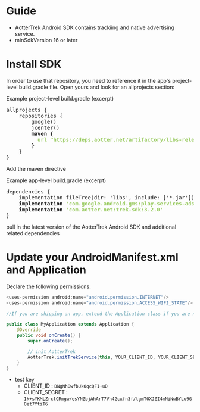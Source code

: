 # Guide 

- AotterTrek Android SDK contains trackiing and native advertising service.
- minSdkVersion 16 or later

# Install SDK
In order to use that repository, you need to reference it in the app's project-level build.gradle file. Open yours and look for an allprojects section:

Example project-level build.gradle (excerpt)
<pre>
allprojects {
    repositories {
        google()
        jcenter()
        <b>maven {
          <span style="color:#9ccc65">url "https://deps.aotter.net/artifactory/libs-release-local"</span>
        }</b>
    }
}
</pre>

Add the maven directive

Example app-level build.gradle (excerpt)
<pre>
dependencies {
    implementation fileTree(dir: 'libs', include: ['*.jar'])
    <b>implementation <span style="color:#9ccc65">'com.google.android.gms:play-services-ads:18.1.1'</span>
    implementation <span style="color:#9ccc65">'com.aotter.net:trek-sdk:3.2.0'</span></b>
}
</pre>

pull in the latest version of the AotterTrek Android SDK and additional related dependencies

# Update your AndroidManifest.xml and Application

Declare the following permissions:
```java
<uses-permission android:name="android.permission.INTERNET"/>
<uses-permission android:name="android.permission.ACCESS_WIFI_STATE"/>
```

```java
//If you are shipping an app, extend the Application class if you are not already doing so:

public class MyApplication extends Application {
    @Override
    public void onCreate() {
        super.onCreate();

        // init AotterTrek
        AotterTrek.initTrekService(this, YOUR_CLIENT_ID, YOUR_CLIENT_SECRET);
    }
}

```

- test key
  - CLIENT_ID : `DNgNhOwfbUkOqcQFI+uD`
  - CLIENT_SECRET : `1k+sYKMLZrclCRmgw/esYNZbjAhArT7Vn42cxfn3f/tgmT0XJZI4mNiNwBYLu9GOet7YtiT6`
